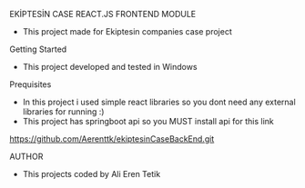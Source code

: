 EKİPTESİN CASE REACT.JS FRONTEND MODULE

- This project made for Ekiptesin companies case project

Getting Started

- This project developed and tested in Windows 

Prequisites
- In this project i used simple react libraries so you dont need any external libraries for running :)
- This project has springboot api so you MUST install api for this link
 
https://github.com/Aerenttk/ekiptesinCaseBackEnd.git
 
 AUTHOR
 - This projects coded by Ali Eren Tetik
